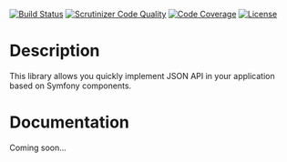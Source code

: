 [![Build Status](https://travis-ci.org/reva2/jsonapi.svg?branch=master)](https://travis-ci.org/reva2/jsonapi)
[![Scrutinizer Code Quality](https://scrutinizer-ci.com/g/reva2/jsonapi/badges/quality-score.png?b=master)](https://scrutinizer-ci.com/g/reva2/jsonapi/?branch=master)
[![Code Coverage](https://scrutinizer-ci.com/g/reva2/jsonapi/badges/coverage.png?b=master)](https://scrutinizer-ci.com/g/reva2/jsonapi/?branch=master)
[![License](https://img.shields.io/packagist/l/reva2/jsonapi.svg)](https://packagist.org/packages/reva2/jsonapi)

# Description
This library allows you quickly implement JSON API in your application based on Symfony components.

# Documentation
Coming soon...
